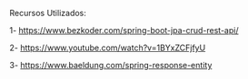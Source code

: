 Recursos Utilizados:

1- https://www.bezkoder.com/spring-boot-jpa-crud-rest-api/

2- https://www.youtube.com/watch?v=1BYxZCFjfyU

3- https://www.baeldung.com/spring-response-entity

